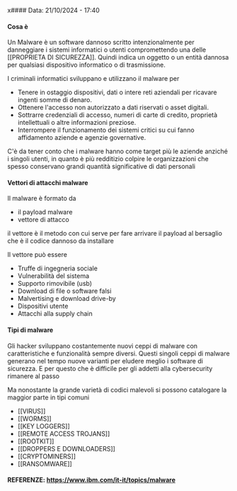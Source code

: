 x#### Data: 21/10/2024 - 17:40

#### Cosa è
Un Malware è un software dannoso scritto intenzionalmente per danneggiare i sistemi informatici o utenti compromettendo una delle [[PROPRIETA DI SICUREZZA]]. Quindi indica un oggetto o un entità dannosa per qualsiasi dispositivo informatico o di trasmissione.

I criminali informatici sviluppano e utilizzano il malware per
- Tenere in ostaggio dispositivi, dati o intere reti aziendali per ricavare ingenti somme di denaro.  
- Ottenere l'accesso non autorizzato a dati riservati o asset digitali.  
- Sottrarre credenziali di accesso, numeri di carte di credito, proprietà intellettuali o altre informazioni preziose.  
- Interrompere il funzionamento dei sistemi critici su cui fanno affidamento aziende e agenzie governative.

C'è da tener conto che i malware hanno come target più le aziende anziché i singoli utenti, in quanto è più redditizio colpire le organizzazioni che spesso conservano grandi quantità significative di dati personali

#### Vettori di attacchi malware
Il malware è formato da
- il payload malware
- vettore di attacco

il vettore è il metodo con cui serve per fare arrivare il payload al bersaglio che è il codice dannoso da installare

Il vettore può essere

- Truffe di ingegneria sociale
- Vulnerabilità del sistema
- Supporto rimovibile (usb)
- Download di file o software falsi
- Malvertising e download drive-by
- Dispositivi utente
- Attacchi alla supply chain

#### Tipi di malware

Gli hacker sviluppano costantemente nuovi ceppi di malware con caratteristiche e funzionalità sempre diversi. Questi singoli ceppi di malware generano nel tempo nuove varianti per eludere meglio i software di sicurezza. E per questo che è difficile per gli addetti alla cybersecurity rimanere al passo 

Ma nonostante la grande varietà di codici malevoli si possono catalogare la maggior parte in tipi comuni

- [[VIRUS]]
- [[WORMS]]
- [[KEY LOGGERS]]
- [[REMOTE ACCESS TROJANS]]
- [[ROOTKIT]]
- [[DROPPERS E DOWNLOADERS]]
- [[CRYPTOMINERS]]
- [[RANSOMWARE]]

#### REFERENZE: https://www.ibm.com/it-it/topics/malware